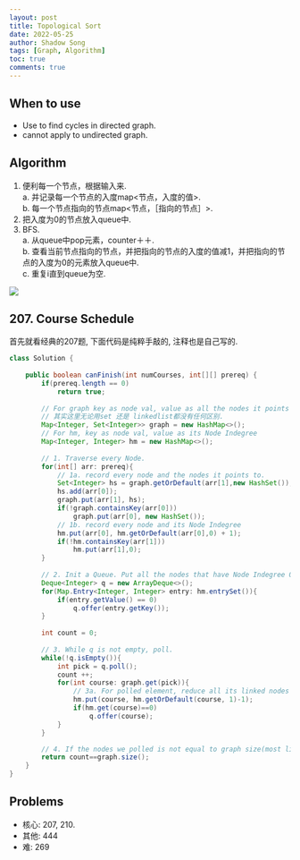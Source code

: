 ```yaml
---
layout: post
title: Topological Sort
date: 2022-05-25
author: Shadow Song
tags: [Graph, Algorithm]
toc: true
comments: true
---
```


## When to use

- Use to find cycles in directed graph. 
- cannot apply to undirected graph. 


## Algorithm

1. 便利每一个节点，根据输入来.  
	a. 并记录每一个节点的入度map<节点，入度的值>.  
	b. 每一个节点指向的节点map<节点，［指向的节点］>.  
2. 把入度为0的节点放入queue中. 
3. BFS.   
	a. 从queue中pop元素，counter＋＋.  
	b. 查看当前节点指向的节点，并把指向的节点的入度的值减1，并把指向的节点的入度为0的元素放入queue中.  
	c. 重复i直到queue为空.  
	
![](https://s3.ap-south-1.amazonaws.com/afteracademy-server-uploads/topological-sorting-illustration-5981c773c98e37bc.png)

## 207. Course Schedule

首先就看经典的207题, 下面代码是纯粹手敲的, 注释也是自己写的.  


```java
class Solution {
    
    public boolean canFinish(int numCourses, int[][] prereq) {
        if(prereq.length == 0)
            return true;
        
        // For graph key as node val, value as all the nodes it points to. 
        // 其实这里无论用set 还是 linkedlist都没有任何区别. 
        Map<Integer, Set<Integer>> graph = new HashMap<>();
        // For hm, key as node val, value as its Node Indegree
        Map<Integer, Integer> hm = new HashMap<>();
        
        // 1. Traverse every Node. 
        for(int[] arr: prereq){
            // 1a. record every node and the nodes it points to. 
            Set<Integer> hs = graph.getOrDefault(arr[1],new HashSet());
            hs.add(arr[0]);
            graph.put(arr[1], hs);
            if(!graph.containsKey(arr[0]))
                graph.put(arr[0], new HashSet());
            // 1b. record every node and its Node Indegree
            hm.put(arr[0], hm.getOrDefault(arr[0],0) + 1);
            if(!hm.containsKey(arr[1]))
                hm.put(arr[1],0);
        }
        
        // 2. Init a Queue. Put all the nodes that have Node Indegree 0 into the queue. 
        Deque<Integer> q = new ArrayDeque<>();
        for(Map.Entry<Integer, Integer> entry: hm.entrySet()){
            if(entry.getValue() == 0)
                q.offer(entry.getKey());
        }
        
        int count = 0;
        
        // 3. While q is not empty, poll. 
        while(!q.isEmpty()){
            int pick = q.poll();
            count ++;
            for(int course: graph.get(pick)){
                // 3a. For polled element, reduce all its linked nodes' Node Indegree value by 1. 
                hm.put(course, hm.getOrDefault(course, 1)-1);
                if(hm.get(course)==0)
                    q.offer(course);
            }
        }

        // 4. If the nodes we polled is not equal to graph size(most likely less than or equal to), then false. 
        return count==graph.size();
    }
}
```



## Problems 

- 核心: 207, 210. 
- 其他: 444
- 难:  269